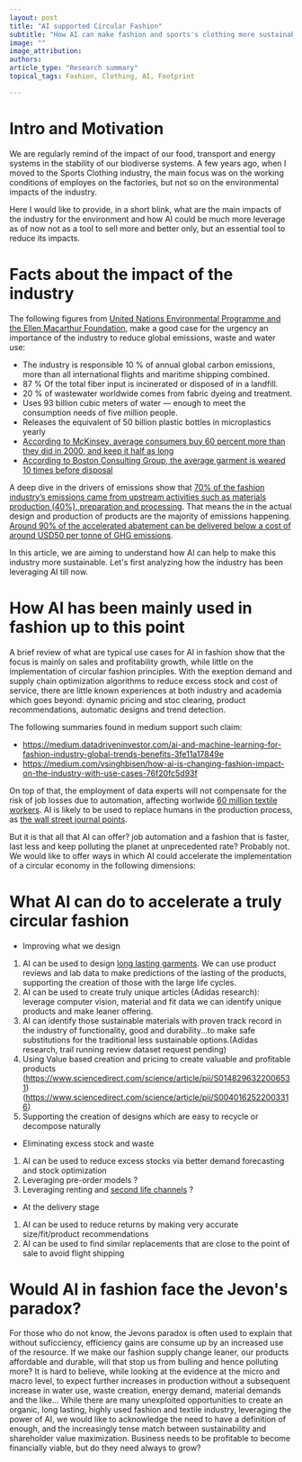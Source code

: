 ```yaml
---
layout: post
title: "AI supported Circular Fashion"
subtitle: "How AI can make fashion and sports's clothing more sustainable"
image: ""
image_attribution: 
authors: 
article_type: "Research summary"
topical_tags: Fashion, Clothing, AI, Footprint

---
```


# Intro and Motivation

We are regularly remind of the impact of our food, transport and energy systems in the stability of our biodiverse systems. A few years ago, when I moved to the Sports Clothing industry, the main focus was on the working conditions of employes on the factories, but not so on the environmental impacts of the industry.

Here I would like to provide, in a short blink, what are the main impacts of the industry for the environment and how AI could be much more leverage as of now not as a tool to sell more and better only, but an essential tool to reduce its impacts.

# Facts about the impact of the industry

The following figures from [United Nations Environmental Programme and the Ellen Macarthur Foundation](https://www.worldbank.org/en/news/feature/2019/09/23/costo-moda-medio-ambiente), make a good case for the urgency an importance of the industry to reduce global emissions, waste and water use:

* The industry is responsible 10 % of annual global carbon emissions, more than all international flights and maritime shipping combined. 
* 87 % Of the total fiber input is incinerated or disposed of in a landfill.
* 20 % of wastewater worldwide comes from fabric dyeing and treatment.
* Uses 93 billion cubic meters of water — enough to meet the consumption needs of five million people.
* Releases the equivalent of 50 billion plastic bottles in microplastics yearly
* [According to McKinsey, average consumers buy 60 percent more than they did in 2000, and keep it half as long](https://www.mckinsey.com/industries/retail/our-insights/the-end-of-ownership-for-fashion-products)
* [According to Boston Consulting Group, the average garment is weared 10 times before disposal](http://media-publications.bcg.com/france/Pulse-of-the-Fashion-Industry2019.pdf)


A deep dive in the drivers of emissions show that [70% of the fashion industry’s emissions came from upstream activities such as materials production (40%), preparation and processing](https://www.mckinsey.com/~/media/mckinsey/industries/retail/our%20insights/fashion%20on%20climate/fashion-on-climate-full-report.pdf). That means the in the actual design and production of products are the majority of emissions happening. [Around 90% of the accelerated abatement can be delivered below a cost of around USD50 per tonne of GHG emissions](https://www.mckinsey.com/~/media/mckinsey/industries/retail/our%20insights/fashion%20on%20climate/fashion-on-climate-full-report.pdf).

In this article, we are aiming to understand how AI can help to make this industry more sustainable.  Let's first analyzing how the industry has been leveraging AI till now.

# How AI has been mainly used in fashion up to this point

A brief review of what are typical use cases for AI in fashion show that the focus is mainly on sales and profitability growth, while little on the implementation of circular fashion principles. With the exeption demand and supply chain optimization algorithms to reduce excess stock and cost of service, there are little known experiences at both industry and academia which goes beyond: dynamic pricing and stoc clearing, product recommendations, automatic designs and trend detection.

The following summaries found in medium support such claim: 

* https://medium.datadriveninvestor.com/ai-and-machine-learning-for-fashion-industry-global-trends-benefits-3fe11a17849e
* https://medium.com/vsinghbisen/how-ai-is-changing-fashion-impact-on-the-industry-with-use-cases-76f20fc5d93f

On top of that, the employment of data experts will not compensate for the risk of job losses due to automation, affecting worlwide  [60 million textile workers](https://fashionunited.com/global-fashion-industry-statistics). AI is likely to be used to replace humans in the production process, as [the wall street journal points](https://www.youtube.com/watch?v=OsSDI8wWAyQ).

But it is that all that AI can offer? job automation and a fashion that is faster, last less and keep polluting the planet at unprecedented rate? Probably not. We would like to offer ways in which AI could accelerate the implementation of a circular economy in the following dimensions:

# What AI can do to accelerate a truly circular fashion

* Improving what we design
1) AI can be used to design [long lasting garments](https://www.sciencedirect.com/science/article/pii/S0166361522001750). We can use product reviews and lab data to make predictions of the lasting of the products, supporting the creation of those with the large life cycles.
2) AI can be used to create truly unique articles (Adidas research): leverage computer vision, material and fit data we can identify unique products and make leaner offering.
3) AI can identify those sustainable materials with proven track record in the industry of functionality, good and durability...to make safe substitutions for the traditional less sustainable options.(Adidas research, trail running review dataset request pending)
4) Using Value based creation and pricing to create valuable and profitable products (https://www.sciencedirect.com/science/article/pii/S0148296322006531) (https://www.sciencedirect.com/science/article/pii/S0040162522003316)
5) Supporting the creation of designs which are easy to recycle or decompose naturally

* Eliminating excess stock and waste

1) AI can be used to reduce excess stocks via better demand forecasting and stock optimization
2) Leveraging pre-order models ?
3) Leveraging renting and [second life channels](https://electricrunway.com/how-thredup-is-using-ai-to-create-a-more-circular-fashion-future/)  ?

* At the delivery stage
1) AI can be used to reduce returns by making very accurate size/fit/product recommendations
2) AI can be used to find similar replacements that are close to the point of sale to avoid flight shipping

# Would AI in fashion face the Jevon's paradox? 

For those who do not know, the Jevons paradox is often used to explain that without suficciency, efficiency gains are consume up by an increased use of the resource. If we make our fashion supply change leaner, our products affordable and durable, will that stop us from bulling and hence polluting more?
It is hard to believe, while looking at the evidence at the micro and macro level, to expect further increases in production without a subsequent increase in
water use, waste creation, energy demand, material demands and the like... 
While there are many unexploited opportunities to create an organic, long lasting, highly used fashion and textile industry, leveraging the power of AI, we would like to acknowledge the need to have a definition of enough, and the increasingly tense match between sustainability and shareholder value maximization. Business needs to be profitable to become financially viable, but do they need always to grow?










